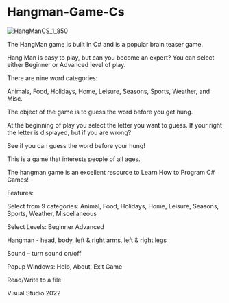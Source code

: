 # Hangman-Game-Cs

![HangManCS_1_850](https://github.com/user-attachments/assets/2a7db636-c8a6-49b7-98db-dfd7c56d30e4)

The HangMan game is built in C# and is a popular brain teaser game.

Hang Man is easy to play, but can you become an expert? You can select either Beginner or Advanced level of play.

There are nine word categories:

Animals, Food, Holidays, Home, Leisure, Seasons, Sports, Weather, and Misc.

The object of the game is to guess the word before you get hung.

At the beginning of play you select the letter you want to guess. If your right the letter is displayed, but if you are wrong?

See if you can guess the word before your hung!

This is a game that interests people of all ages.

The hangman game is an excellent resource to Learn How to Program C# Games!

Features:

Select from 9 categories:
  Animal, Food, Holidays, Home, Leisure, Seasons, Sports, Weather, Miscellaneous
  
Select Levels:
  Beginner
  Advanced
  
Hangman - head, body, left & right arms, left & right legs

Sound – turn sound on/off

Popup Windows: Help, About, Exit Game

Read/Write to a file

Visual Studio 2022

